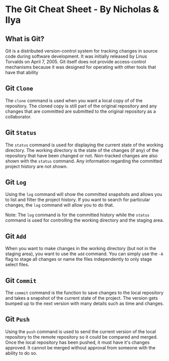 # The Git Cheat Sheet - By Nicholas & Ilya

## What is Git?
Git is a distributed version-control system for tracking changes in source code during software development. It was initially released by Linus Torvalds on April 7, 2005. Git itself does not provide access-control mechanisms because it was designed for operating with other tools that have that ability

## Git `Clone`
The `clone` command is used when you want a local copy of of the repository. The cloned copy is still part of the original repository and any changes that are committed are submitted to the original repository as a collaborator.

## Git `Status`
The `status` command is used for displaying the current state of the working directory. The working directory is the state of the changes (if any) of the repository that have been changed or not. Non-tracked changes are also shown with the `status` command. Any information regarding the committed project history are not shown.

## Git `Log`
Using the `log` command will show the committed snapshots and allows you to list and filter the project history. If you want to search for particular changes, the `log` command will allow you to do that.

Note: The `log` command is for the committed history while the `status` command  is used for controlling the working directory and the staging area.

## Git `Add`
When you want to make changes in the working directory (but not in the staging area), you want to use the `add` command. You can simply use the `-A` flag to stage all changes or name the files independently to only stage select files.

## Git `Commit`
The `commit` command is the function to save changes to the local repository and takes a snapshot of the current state of the project. The version gets bumped up to the next version with many details such as time and changes.

## Git `Push`
Using the `push` command is used to send the current version of the local repository to the remote repository so it could be compared and merged. Once the local repository has been pushed, it must have it's changes approved. It cannot be merged without approval from someone with the ability to do so.
